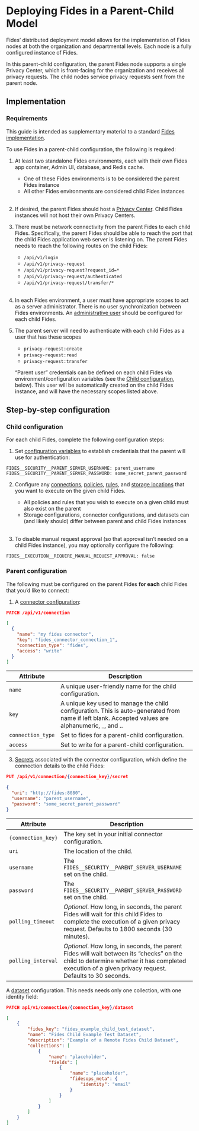 # Deploying Fides in a Parent-Child Model

Fides’ distributed deployment model allows for the implementation of Fides nodes at both the organization and departmental levels. Each node is a fully configured instance of Fides. 

In this parent-child configuration, the parent Fides node supports a single Privacy Center, which is front-facing for the organization and receives all privacy requests. The child nodes service privacy requests sent from the parent node. 


## Implementation
### Requirements
This guide is intended as supplementary material to a standard [Fides implementation](../installation/advanced). 

To use Fides in a parent-child configuration, the following is required:
1. At least two standalone Fides environments, each with their own Fides app container, Admin UI, database, and Redis cache. 
    * One of these Fides environments is to be considered the parent Fides instance
    * All other Fides environments are considered child Fides instances
    <br />

2. If desired, the parent Fides should host a [Privacy Center](../dsr_quickstart/privacy_center). Child Fides instances will not host their own Privacy Centers.

3. There must be network connectivity from the parent Fides to each child Fides. Specifically, the parent Fides should be able to reach the port that the child Fides application web server is listening on. The parent Fides needs to reach the following routes on the child Fides:
    * `/api/v1/login`
    * `/api/v1/privacy-request`
    * `/api/v1/privacy-request?request_id=*`
    * `/api/v1/privacy-request/authenticated`
    * `/api/v1/privacy-request/transfer/*`

    <br />

4. In each Fides environment, a user must have appropriate scopes to act as a server administrator. There is no user synchronization between Fides environments. An [administrative user](../installation/configuration#security) should be configured for each child Fides.

5. The parent server will need to authenticate with each child Fides as a user that has these scopes
    * `privacy-request:create`
    * `privacy-request:read`
    * `privacy-request:transfer`

    “Parent user” credentials can be defined on each child Fides via environment/configuration variables (see the [Child configuration](#child-configuration), below). This user will be automatically created on the child Fides instance, and will have the necessary scopes listed above.


## Step-by-step configuration

### Child configuration
For each child Fides, complete the following configuration steps:

1. Set [configuration variables](../installation//configuration) to establish credentials that the parent will use for authentication:
```
FIDES__SECURITY__PARENT_SERVER_USERNAME: parent_username
FIDES__SECURITY__PARENT_SERVER_PASSWORD: some_secret_parent_password
```

2. Configure any [connections](../dsr_quickstart/configure_connectors), [policies](../dsr_quickstart//dsr_support/execution_policies), [rules](../dsr_quickstart/dsr_support/execution_policies#add-a-rule), and [storage locations](../dsr_quickstart//dsr_support/storage) that you want to execute on the given child Fides. 
    * All policies and rules that you wish to execute on a given child must also exist on the parent
    * Storage configurations, connector configurations, and datasets can (and likely should) differ between parent and child Fides instances
    <br />

3. To disable manual request approval (so that approval isn’t needed on a child Fides instance), you may optionally configure the following:
```
FIDES__EXECUTION__REQUIRE_MANUAL_REQUEST_APPROVAL: false
```

### Parent configuration
The following must be configured on the parent Fides **for each** child Fides that you’d like to connect:

1. A [connector configuration](../dsr_quickstart/dsr_support/database_connectors):

```json
PATCH /api/v1/connection 

[
  {
    "name": "my fides connector",
    "key": "fides_connector_connection_1",
    "connection_type": "fides",
    "access": "write"
  }
]
```
| Attribute | Description |
| --- | ---- |
| `name` | A unique user-friendly name for the child configuration.
| `key` | A unique key used to manage the child configuration. This is auto-generated from name if left blank. Accepted values are alphanumeric, _, and ..
| `connection_type` | Set to fides for a parent-child configuration.
| `access` | Set to write for a parent-child configuration.

3. [Secrets](../dsr_quickstart/dsr_support/database_connectors#set-the-connection-secrets) associated with the connector configuration, which define the connection details to the child Fides:

```json
PUT /api/v1/connection/{connection_key}/secret

{
  "uri": "http://fides:8080",
  "username": "parent_username",
  "password": "some_secret_parent_password"
}
```

| Attribute | Description |
| --- | ---- |
| `{connection_key}` | The key set in your initial connector configuration.
| `uri` | The location of the child.
| `username` | The `FIDES__SECURITY__PARENT_SERVER_USERNAME` set on the child.
| `password` | The `FIDES__SECURITY__PARENT_SERVER_PASSWORD` set on the child.
| `polling_timeout` | _Optional_. How long, in seconds, the parent Fides will wait for this child Fides to complete the execution of a given privacy request. Defaults to 1800 seconds (30 minutes). 
| `polling_interval` | _Optional_. How long, in seconds, the parent Fides will wait between its “checks” on the child to determine whether it has completed execution of a given privacy request. Defaults to 30 seconds. 

A [dataset](../dsr_quickstart/dsr_support/datasets) configuration. This needs needs only one collection, with one identity field:

```json
PATCH api/v1/connection/{connection_key}/dataset

[
    {
        "fides_key": "fides_example_child_test_dataset",
        "name": "Fides Child Example Test Dataset",
        "description": "Example of a Remote Fides Child Dataset",
        "collections": [
            {
                "name": "placeholder",
                "fields": [
                    {
                        "name": "placeholder",
                        "fidesops_meta": {
                            "identity": "email"
                        }
                    }
                ]
            }
        ]
    }
]
```

